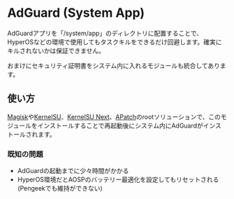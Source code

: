 # AdGuard (System App)

AdGuardアプリを「/system/app」のディレクトリに配置することで、HyperOSなどの環境で使用してもタスクキルをできるだけ回避します。確実にキルされないかは保証できません。

おまけにセキュリティ証明書をシステム内に入れるモジュールも統合してあります。

## 使い方
[Magisk](https://github.com/topjohnwu/Magisk)や[KernelSU](https://github.com/tiann/KernelSU)、[KernelSU Next](https://github.com/rifsxd/KernelSU-Next)、[APatch](https://github.com/bmax121/APatch)のrootソリューションで、このモジュールをインストールすることで再起動後にシステム内にAdGuardがインストールされます。

### 既知の問題

- AdGuardの起動までに少々時間がかかる
- HyperOS環境だとAOSPのバッテリー最適化を設定してもリセットされる (Pengeekでも維持ができない)
